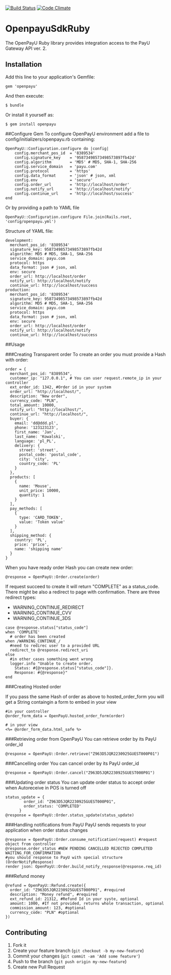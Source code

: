 [![Build Status](https://magnum.travis-ci.com/PayU/openpayu_ruby_sdk.png?token=sqp5QvsmzqEqtVB3sNsK&branch=master)](https://magnum.travis-ci.com/PayU/openpayu_ruby_sdk)
[![Code Climate](https://codeclimate.com/repos/524eb044f3ea00329815dff1/badges/885c2d52f25c02295344/gpa.png)](https://codeclimate.com/repos/524eb044f3ea00329815dff1/feed)

# OpenpayuSdkRuby

The OpenPayU Ruby library provides integration access to the PayU Gateway API ver. 2.

## Installation

Add this line to your application's Gemfile:

    gem 'openpayu'

And then execute:

    $ bundle

Or install it yourself as:

    $ gem install openpayu

##Configure Gem
  To configure OpenPayU environment add a file to config/initializers/openpayu.rb containing:

    OpenPayU::Configuration.configure do |config|
        config.merchant_pos_id  = '8389534'
        config.signature_key    = '95873498573498573897fb42d'
        config.algorithm        = 'MD5' # MD5, SHA-1, SHA-256
        config.service_domain   = 'payu.com'
        config.protocol         = 'https'
        config.data_format      = 'json' # json, xml
        config.env              = 'secure'
        config.order_url        = 'http://localhost/order'
        config.notify_url       = 'http://localhost/notify'
        config.continue_url     = 'http://localhost/success'
    end

  Or by providing a path to YAML file

    OpenPayU::Configuration.configure File.join(Rails.root, 'config/openpayu.yml')

  Structure of YAML file:

    development:
      merchant_pos_id: '8389534'
      signature_key: 95873498573498573897fb42d
      algorithm: MD5 # MD5, SHA-1, SHA-256
      service_domain: payu.com
      protocol: https
      data_format: json # json, xml
      env: secure
      order_url: http://localhost/order
      notify_url: http://localhost/notify
      continue_url: http://localhost/success
    production:
      merchant_pos_id: '8389534'
      signature_key: 95873498573498573897fb42d
      algorithm: MD5 # MD5, SHA-1, SHA-256
      service_domain: payu.com
      protocol: https
      data_format: json # json, xml
      env: secure
      order_url: http://localhost/order
      notify_url: http://localhost/notify
      continue_url: http://localhost/success

##Usage

###Creating Transparent order
  To create an order you must provide a Hash with order:

    order = {
      merchant_pos_id: "8389534",
      customer_ip: "127.0.0.1", # You can user request.remote_ip in your controller
      ext_order_id: 1342, #Order id in your system
      order_url: "http://localhost/",
      description: "New order",
      currency_code: "PLN",
      total_amount: 10000,
      notify_url: "http://localhost/",
      continue_url: "http://localhost/",
      buyer: {
        email: 'dd@ddd.pl',
        phone: '123123123',
        first_name: 'Jan',
        last_name: 'Kowalski',
        language: 'pl_PL',
        delivery: {
          street: 'street',
          postal_code: 'postal_code',
          city: 'city',
          country_code: 'PL'
        }
      },
      products: [
        {
          name: 'Mouse',
          unit_price: 10000,
          quantity: 1
        }
      ],
      pay_methods: [
        {
          type: 'CARD_TOKEN',
          value: 'Token value'
        }
      ],
      shipping_method: {
        country: 'PL',
        price: 'price',
        name: 'shipping name'
      }
    }

  When you have ready order Hash you can create new order:

    @response = OpenPayU::Order.create(order)

  If request succeed to create it will return "COMPLETE" as a status_code.
  There might be also a redirect to page with confirmation.
  There are three redirect types:

  * WARNING_CONTINUE_REDIRECT
  * WARNING_CONTINUE_CVV
  * WARNING_CONTINUE_3DS

```
case @response.status["status_code"]
when 'COMPLETE'
  # order has been created
when /WARNING_CONTINUE_/
  #need to redirec user to a provided URL
  redirect_to @response.redirect_uri
else
  #in other cases something went wrong
  logger.info "Unable to create order. 
    Status: #{@response.status["status_code"]}.
    Response: #{@response}"
end
```

###Creating Hosted order

  If you pass the same Hash of order as above to hosted_order_form you will
  get a String containgin a form to embed in your view

    #in your controller
    @order_form_data = OpenPayU.hosted_order_form(order)

    # in your view
    <%= @order_form_data.html_safe %>

###Retrieving order from OpenPayU
  You can retrieve order by its PayU order_id

    @response = OpenPayU::Order.retrieve("Z963D5JQR2230925GUEST000P01")

###Cancelling order 
  You can cancel order by its PayU order_id

    @response = OpenPayU::Order.cancel("Z963D5JQR2230925GUEST000P01")

###Updating order status
  You can update order status to accept order when Autoreceive in POS is turned off

    status_update = {
            order_id: "Z963D5JQR2230925GUEST000P01",
            order_status: 'COMPLETED'
          }
    @response = OpenPayU::Order.status_update(status_update)

###Handling notifications from PayU
  PayU sends requests to your application when order status changes

    @response = OpenPayU::Order.consume_notification(request) #request object from controller
    @response.order_status #NEW PENDING CANCELLED REJECTED COMPLETED WAITING_FOR_CONFIRMATION
    #you should response to PayU with special structure (OrderNotifyResponse)
    render json: OpenPayU::Order.build_notify_response(@response.req_id)


###Refund money

    @refund = OpenPayU::Refund.create({
      order_id: "Z963D5JQR2230925GUEST000P01", #required
      description: "Money refund", #required
      ext_refund_id: 21312, #Refund Id in your syste, optional
      amount: 1000, #If not provided, returns whole transaction, optional
      commission_amount: 123, #optional
      currency_code: "PLN" #optional
    })
    




## Contributing

1. Fork it
2. Create your feature branch (`git checkout -b my-new-feature`)
3. Commit your changes (`git commit -am 'Add some feature'`)
4. Push to the branch (`git push origin my-new-feature`)
5. Create new Pull Request
